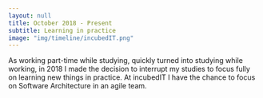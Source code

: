 ```yaml
---
layout: null
title: October 2018 - Present
subtitle: Learning in practice 
image: "img/timeline/incubedIT.png" 
---
```

As working part-time while studying, quickly turned into studying while working, in 2018 I made the decision to interrupt my studies to focus fully on learning new things in practice. At incubedIT I have the chance to focus on Software Architecture in an agile team. 
